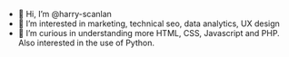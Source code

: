 - 👋 Hi, I’m @harry-scanlan
- 👀 I’m interested in marketing, technical seo, data analytics, UX design
- 🌱 I’m curious in understanding more HTML, CSS, Javascript and PHP. Also interested in the use of Python.

<!---
harry-scanlan/harry-scanlan is a ✨ special ✨ repository because its `README.md` (this file) appears on your GitHub profile.
You can click the Preview link to take a look at your changes.
--->

